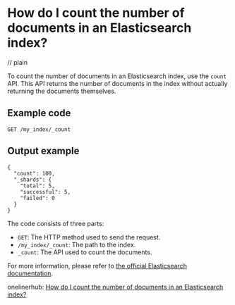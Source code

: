 # How do I count the number of documents in an Elasticsearch index?
// plain

To count the number of documents in an Elasticsearch index, use the `count` API. This API returns the number of documents in the index without actually returning the documents themselves.

## Example code

```
GET /my_index/_count
```

## Output example

```
{
  "count": 100,
  "_shards": {
    "total": 5,
    "successful": 5,
    "failed": 0
  }
}
```

The code consists of three parts:
- `GET`: The HTTP method used to send the request.
- `/my_index/_count`: The path to the index.
- `_count`: The API used to count the documents.

For more information, please refer to [the official Elasticsearch documentation](https://www.elastic.co/guide/en/elasticsearch/reference/current/docs-count.html).

onelinerhub: [How do I count the number of documents in an Elasticsearch index?](https://onelinerhub.com/elasticsearch/how-do-i-count-the-number-of-documents-in-an-elasticsearch-index)